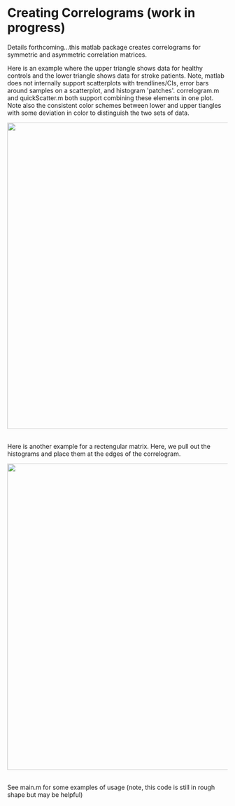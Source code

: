 # Creating Correlograms (work in progress)

Details forthcoming...this matlab package creates correlograms for symmetric and asymmetric correlation matrices.

Here is an example where the upper triangle shows data for healthy controls and the lower triangle shows data for stroke patients. Note, matlab does not internally support scatterplots with trendlines/CIs, error bars around samples on a scatterplot, and histogram 'patches'. correlogram.m and quickScatter.m both support combining these elements in one plot. Note also the consistent color schemes between lower and upper tiangles with some deviation in color to distinguish the two sets of data.

<img align="center" width="1000" height="700" src="https://i.imgur.com/zzG0Ama.png">
<br/>
<br/>



Here is another example for a rectengular matrix. Here, we pull out the histograms and place them at the edges of the correlogram. 

<img align="center" width="1000" height="700" src="https://i.imgur.com/bSebixu.png">
<br/>
<br/>

See main.m for some examples of usage (note, this code is still in rough shape but may be helpful) 
